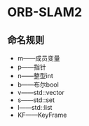 # ORB-SLAM2

## 命名规则

* m——成员变量
* p——指针
* n——整型int
* b——布尔bool
* v——std::vector
* s——std::set
* l——std::list
* KF——KeyFrame

